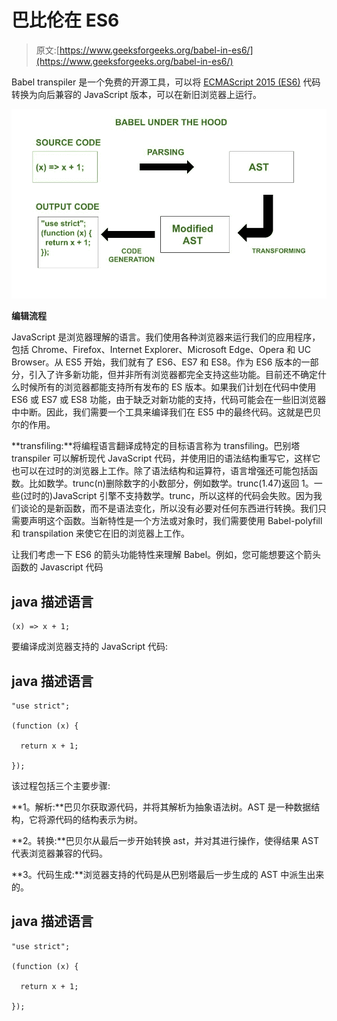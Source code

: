 # 巴比伦在 ES6

> 原文:[https://www.geeksforgeeks.org/babel-in-es6/](https://www.geeksforgeeks.org/babel-in-es6/)

Babel transpiler 是一个免费的开源工具，可以将 [ECMAScript 2015 (ES6)](https://www.geeksforgeeks.org/introduction-to-es6/) 代码转换为向后兼容的 JavaScript 版本，可以在新旧浏览器上运行。

![](img/350870c4ca375d94092d3304c29549ef.png)

**编辑流程**

JavaScript 是浏览器理解的语言。我们使用各种浏览器来运行我们的应用程序，包括 Chrome、Firefox、Internet Explorer、Microsoft Edge、Opera 和 UC Browser。从 ES5 开始，我们就有了 ES6、ES7 和 ES8。作为 ES6 版本的一部分，引入了许多新功能，但并非所有浏览器都完全支持这些功能。目前还不确定什么时候所有的浏览器都能支持所有发布的 ES 版本。如果我们计划在代码中使用 ES6 或 ES7 或 ES8 功能，由于缺乏对新功能的支持，代码可能会在一些旧浏览器中中断。因此，我们需要一个工具来编译我们在 ES5 中的最终代码。这就是巴贝尔的作用。

**transfiling:**将编程语言翻译成特定的目标语言称为 transfiling。巴别塔 transpiler 可以解析现代 JavaScript 代码，并使用旧的语法结构重写它，这样它也可以在过时的浏览器上工作。除了语法结构和运算符，语言增强还可能包括函数。比如数学。trunc(n)删除数字的小数部分，例如数学。trunc(1.47)返回 1。一些(过时的)JavaScript 引擎不支持数学。trunc，所以这样的代码会失败。因为我们谈论的是新函数，而不是语法变化，所以没有必要对任何东西进行转换。我们只需要声明这个函数。当新特性是一个方法或对象时，我们需要使用 Babel-polyfill 和 transpilation 来使它在旧的浏览器上工作。

让我们考虑一下 ES6 的箭头功能特性来理解 Babel。例如，您可能想要这个箭头函数的 Javascript 代码

## java 描述语言

```
(x) => x + 1;
```

要编译成浏览器支持的 JavaScript 代码:

## java 描述语言

```
"use strict";

(function (x) {

  return x + 1;

});
```

该过程包括三个主要步骤:

**1。解析:**巴贝尔获取源代码，并将其解析为抽象语法树。AST 是一种数据结构，它将源代码的结构表示为树。

**2。转换:**巴贝尔从最后一步开始转换 ast，并对其进行操作，使得结果 AST 代表浏览器兼容的代码。

**3。代码生成:**浏览器支持的代码是从巴别塔最后一步生成的 AST 中派生出来的。

## java 描述语言

```
"use strict";

(function (x) {

  return x + 1;

});
```